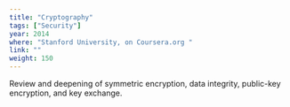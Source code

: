 ```yaml
---
title: "Cryptography"
tags: ["Security"]
year: 2014
where: "Stanford University, on Coursera.org "
link: ""
weight: 150
---
```

Review and deepening of symmetric encryption, data integrity, public-key encryption, and key exchange.